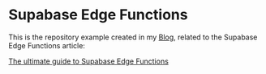 # Supabase Edge Functions 

This is the repository example created in my [Blog](https://blog.aiherrera.com), related to the Supabase Edge Functions article:

[The ultimate guide to Supabase Edge Functions](https://blog.aiherrera.com/the-ultimate-guide-to-supabase-edge-functions)
